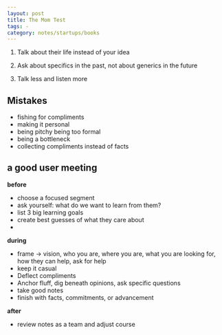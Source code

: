 ```yaml
---
layout: post
title: The Mom Test
tags: - 
category: notes/startups/books  
---
```


1. Talk about their life instead of your idea

2. Ask about specifics in the past, not about generics in the future 

3. Talk less and listen more 



## Mistakes 

* fishing for compliments 
* making it personal 
* being pitchy being too formal 
* being a bottleneck
* collecting compliments instead of facts 

## a good user meeting 

**before**

* choose a focused segment
* ask yourself: what do we want to learn from them?
* list 3 big learning goals
* create best guesses of what they care about 
* 
  
**during**

* frame -> vision, who you are, where you are, what you are looking for, how they can help, ask for help 
* keep it casual
* Deflect compliments
* Anchor fluff, dig beneath opinions, ask specific questions 
* take good notes 
* finish with facts, commitments, or advancement

**after** 

* review notes as a team and adjust course 



